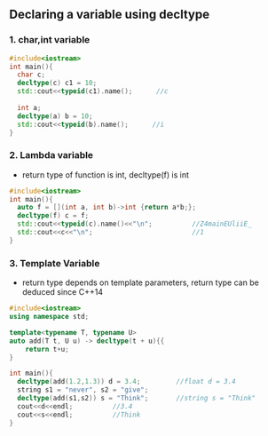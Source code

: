 ## Declaring a variable using decltype

### 1. char,int variable
```c++
#include<iostream>
int main(){
  char c;
  decltype(c) c1 = 10;
  std::cout<<typeid(c1).name();      //c
  
  int a;
  decltype(a) b = 10;
  std::cout<<typeid(b).name();      //i
}
```

### 2. Lambda variable
- return type of function is int, decltype(f) is int
```c++
#include<iostream>
int main(){
  auto f = [](int a, int b)->int {return a*b;};
  decltype(f) c = f;
  std::cout<<typeid(c).name()<<"\n";          //Z4mainEUliiE_
  std::cout<<c<<"\n";                         //1
}
```

### 3. Template Variable
- return type depends on template parameters, return type can be deduced since C++14
```c++
#include<iostream>
using namespace std;

template<typename T, typename U>
auto add(T t, U u) -> decltype(t + u){{
    return t+u;
}

int main(){
  decltype(add(1.2,1.3)) d = 3.4;         //float d = 3.4
  string s1 = "never", s2 = "give";
  decltype(add(s1,s2)) s = "Think";       //string s = "Think"
  cout<<d<<endl;          //3.4
  cout<<s<<endl;          //Think
}
```
